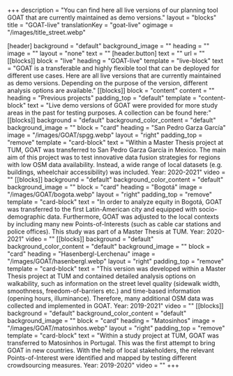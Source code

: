 +++
description = "You can find here all live versions of our planning tool GOAT that are currently maintained as demo versions."
layout = "blocks"
title = "GOAT-live"
translationKey = "goat-live"
ogimage = "/images/title_street.webp"

[header]
background = "default"
background_image = ""
heading = ""
image = ""
layout = "none"
text = ""
[header.button]
text = ""
url = ""
[[blocks]]
block = "live"
heading = "GOAT-live"
template = "live-block"
text = "GOAT is a transferable and highly flexible tool that can be deployed for different use cases. Here are all live versions that are currently maintained as demo versions. Depending on the purpose of the version, different analysis options are available."
[[blocks]]
block = "content"
content = ""
heading = "Previous projects"
padding_top = "default"
template = "content-block"
text = "Live demo versions of GOAT were provided for more study areas in the past for testing purposes. A collection can be found here:"
[[blocks]]
background = "default"
background_color_content = "default"
background_image = ""
block = "card"
heading = "San Pedro Garza García"
image = "/images/GOAT/spgg.webp"
layout = "right"
padding_top = "remove"
template = "card-block"
text = "Within a Master Thesis project at TUM, GOAT was transferred to San Pedro Garza García in Mexico. The main aim of this project was to test innovative data fusion strategies for regions with low OSM data availability. Instead, a wide range of local datasets (e.g. buildings, wheelchair accessibility) was included.  Year: 2020-2021"
video = ""
[[blocks]]
background = "default"
background_color_content = "default"
background_image = ""
block = "card"
heading = "Bogotá"
image = "/images/GOAT/bogota.webp"
layout = "right"
padding_top = "remove"
template = "card-block"
text = "In order to analyze equity in Bogotá, GOAT was transferred to the first Latin-American city and equipped with socio-demographic data. Furthermore, GOAT was adjusted to the local contexts by including many new Points-of-Interests (such as cable car stations and police offices). This study was part of a Master Thesis at TUM.  Year: 2020-2021"
video = ""
[[blocks]]
background = "default"
background_color_content = "default"
background_image = ""
block = "card"
heading = "Hasenbergl-Lerchenau"
image = "/images/GOAT/hasenbergl.webp"
layout = "right"
padding_top = "remove"
template = "card-block"
text = "This version was developed within a Master Thesis project at TUM and contained detailed analysis options on walkability, such as information on the street level quality (sidewalk width, smoothness, freedom-of-barriers etc.) and time-based information (opening hours, illuminance). Therefore, many additional OSM data was collected and implemented in GOAT.  Year: 2019-2021"
video = ""
[[blocks]]
background = "default"
background_color_content = "default"
background_image = ""
block = "card"
heading = "Matosinhos"
image = "/images/GOAT/matosinhos.webp"
layout = "right"
padding_top = "remove"
template = "card-block"
text = "Within a study project at TUM, GOAT was transferred to Matosinhos in Portugal. This was the first attempt to bring GOAT in new countries. With the help of local stakeholders, the relevant Points-of-Interest were identified and mapped by testing different crowdsourcing measures.  Year: 2019-2020"
video = ""
+++
